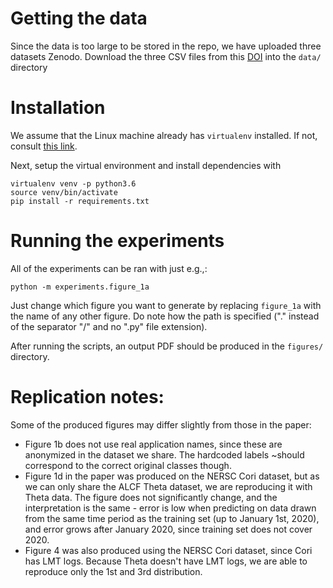 # Getting the data

Since the data is too large to be stored in the repo, we have uploaded three datasets Zenodo. 
Download the three CSV files from this [DOI](https://doi.org/10.5281/zenodo.4902920) into the `data/` directory

# Installation
We assume that the Linux machine already has `virtualenv` installed.
If not, consult [this link](https://virtualenv.pypa.io/en/latest/installation.html).

Next, setup the virtual environment and install dependencies with
```
virtualenv venv -p python3.6
source venv/bin/activate 
pip install -r requirements.txt
```

# Running the experiments
All of the experiments can be ran with just e.g.,:
```
python -m experiments.figure_1a
```
Just change which figure you want to generate by replacing `figure_1a` with the name of any other figure.
Do note how the path is specified ("." instead of the separator "/" and no ".py" file extension).

After running the scripts, an output PDF should be produced in the `figures/` directory.


# Replication notes:
Some of the produced figures may differ slightly from those in the paper:

* Figure 1b does not use real application names, since these are anonymized in the dataset we share. The hardcoded labels ~should
    correspond to the correct original classes though. 
* Figure 1d in the paper was produced on the NERSC Cori dataset, but as we can only share the ALCF Theta dataset, we are reproducing it with Theta data. The figure does not significantly change, and the interpretation is the same - error is low when predicting on data drawn from the same time period as the training set (up to January 1st, 2020), and error grows after January 2020, since training set does not cover 2020.
* Figure 4 was also produced using the NERSC Cori dataset, since Cori has LMT logs. Because Theta doesn't have LMT logs, we are able to reproduce only the 1st and 3rd distribution.


